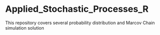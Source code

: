 # Applied_Stochastic_Processes_R
This repository covers several probability distribution and Marcov Chain simulation solution
